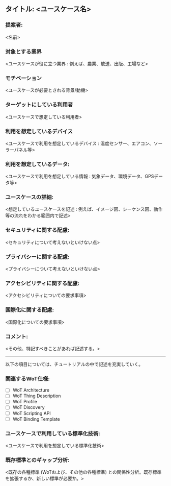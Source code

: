## タイトル: <ユースケース名>

### 提案者: 

<名前>

### 対象とする業界

<ユースケースが役に立つ業界 : 例えば、農業、放送、出版、工場など>

### モチベーション

<ユースケースが必要とされる背景/動機>

### ターゲットにしている利用者

<ユースケースで想定している利用者>

### 利用を想定しているデバイス

<ユースケースで利用を想定しているデバイス : 温度センサー、エアコン、ソーラーパネル等>

### 利用を想定しているデータ:

<ユースケースで利用を想定している情報 : 気象データ、環境データ、GPSデータ等>

### ユースケースの詳細:

<想定しているユースケースを記述 : 例えば、イメージ図、シーケンス図、動作等の流れをわかる範囲内で記述>

### セキュリティに関する配慮:

<セキュリティについて考えないといけない点>

### プライバシーに関する配慮:

<プライバシーについて考えないといけない点>

### アクセシビリティに関する配慮:

<アクセシビリティについての要求事項>

### 国際化に関する配慮:

<国際化についての要求事項>

### コメント:

<その他、特記すべきことがあれば記述する。>

----
以下の項目については、チュートリアルの中で記述を充実していく。

### 関連するWoT仕様:
* [ ] WoT Architecture
* [ ] WoT Thing Description
* [ ] WoT Profile
* [ ] WoT Discovery
* [ ] WoT Scripting API
* [ ] WoT Binding Template

### ユースケースで利用している標準化技術:

<ユースケースで利用を想定している標準化技術>

### 既存標準とのギャップ分析:

<既存の各種標準 (WoTおよび、その他の各種標準) との関係性分析。既存標準を拡張するか、新しい標準が必要か。>
